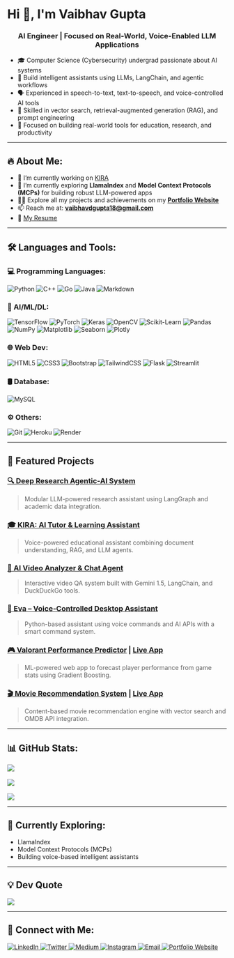 
# Hi 👋, I'm Vaibhav Gupta
<h3 align="center">AI Engineer | Focused on Real-World, Voice-Enabled LLM Applications</h3>

- 🎓 Computer Science (Cybersecurity) undergrad passionate about AI systems  
- 🤖 Build intelligent assistants using LLMs, LangChain, and agentic workflows  
- 🗣️ Experienced in speech-to-text, text-to-speech, and voice-controlled AI tools  
- 🧠 Skilled in vector search, retrieval-augmented generation (RAG), and prompt engineering  
- 🚀 Focused on building real-world tools for education, research, and productivity  

---

## 🔥 About Me:
- 🔭 I’m currently working on [KIRA](https://github.com/gupta-v/KIRA)
- 🌱 I’m currently exploring **LlamaIndex** and **Model Context Protocols (MCPs)** for building robust LLM-powered apps  
- 👨‍💻 Explore all my projects and achievements on my [**Portfolio Website**](https://portfolio-website-gupta-v.onrender.com/)
- 📫 Reach me at: **vaibhavdgupta18@gmail.com**
- 📄 [My Resume](https://github.com/gupta-v/gupta-v/raw/main/Vaibhav'sCV.pdf)

---

## 🛠️ Languages and Tools:

### 💻 Programming Languages:
![Python](https://img.shields.io/badge/python-3776AB?style=for-the-badge&logo=python&logoColor=white)
![C++](https://img.shields.io/badge/C++-00599C?style=for-the-badge&logo=c%2B%2B&logoColor=white)
![Go](https://img.shields.io/badge/Go-00ADD8?style=for-the-badge&logo=go&logoColor=white)
![Java](https://img.shields.io/badge/Java-ED8B00?style=for-the-badge&logo=java&logoColor=white)
![Markdown](https://img.shields.io/badge/Markdown-000000?style=for-the-badge&logo=markdown&logoColor=white)

### 🧠 AI/ML/DL:
![TensorFlow](https://img.shields.io/badge/TensorFlow-FF6F00?style=for-the-badge&logo=tensorflow&logoColor=white)
![PyTorch](https://img.shields.io/badge/PyTorch-EE4C2C?style=for-the-badge&logo=pytorch&logoColor=white)
![Keras](https://img.shields.io/badge/Keras-D00000?style=for-the-badge&logo=keras&logoColor=white)
![OpenCV](https://img.shields.io/badge/OpenCV-5C3EE8?style=for-the-badge&logo=opencv&logoColor=white)
![Scikit-Learn](https://img.shields.io/badge/Scikit--Learn-F7931E?style=for-the-badge&logo=scikit-learn&logoColor=white)
![Pandas](https://img.shields.io/badge/Pandas-150458?style=for-the-badge&logo=pandas&logoColor=white)
![NumPy](https://img.shields.io/badge/NumPy-013243?style=for-the-badge&logo=numpy&logoColor=white)
![Matplotlib](https://img.shields.io/badge/Matplotlib-000000?style=for-the-badge&logo=matplotlib&logoColor=white)
![Seaborn](https://img.shields.io/badge/Seaborn-3B4D61?style=for-the-badge&logo=seaborn&logoColor=white)
![Plotly](https://img.shields.io/badge/Plotly-3F4F75?style=for-the-badge&logo=plotly&logoColor=white)

### 🌐 Web Dev:
![HTML5](https://img.shields.io/badge/HTML5-E34F26?style=for-the-badge&logo=html5&logoColor=white)
![CSS3](https://img.shields.io/badge/CSS3-1572B6?style=for-the-badge&logo=css3&logoColor=white)
![Bootstrap](https://img.shields.io/badge/Bootstrap-563D7C?style=for-the-badge&logo=bootstrap&logoColor=white)
![TailwindCSS](https://img.shields.io/badge/TailwindCSS-06B6D4?style=for-the-badge&logo=tailwind-css&logoColor=white)
![Flask](https://img.shields.io/badge/Flask-000000?style=for-the-badge&logo=flask&logoColor=white)
![Streamlit](https://img.shields.io/badge/Streamlit-FF4B4B?style=for-the-badge&logo=streamlit&logoColor=white)

### 🛢️ Database:
![MySQL](https://img.shields.io/badge/MySQL-005C84?style=for-the-badge&logo=mysql&logoColor=white)

### ⚙️ Others:
![Git](https://img.shields.io/badge/Git-F05032?style=for-the-badge&logo=git&logoColor=white)
![Heroku](https://img.shields.io/badge/Heroku-430098?style=for-the-badge&logo=heroku&logoColor=white)
![Render](https://img.shields.io/badge/Render-46E3B7?style=for-the-badge&logo=render&logoColor=white)

---

## 📌 Featured Projects

### [🔍 Deep Research Agentic-AI System](https://github.com/gupta-v/Deep-Research-Agentic-AI)
> Modular LLM-powered research assistant using LangGraph and academic data integration.

### [🎓 KIRA: AI Tutor & Learning Assistant](https://github.com/gupta-v/KIRA)
> Voice-powered educational assistant combining document understanding, RAG, and LLM agents.

### [🎥 AI Video Analyzer & Chat Agent](https://github.com/gupta-v/ai-video-analyzer)
> Interactive video QA system built with Gemini 1.5, LangChain, and DuckDuckGo tools.

### [🧠 Eva – Voice-Controlled Desktop Assistant](https://github.com/gupta-v/Eva)
> Python-based assistant using voice commands and AI APIs with a smart command system.

### [🎮 Valorant Performance Predictor](https://github.com/gupta-v/valorant-performance-predictor) | [Live App](https://valorant-performance-prediction-gupta-v.streamlit.app/)
> ML-powered web app to forecast player performance from game stats using Gradient Boosting.

### [🎬 Movie Recommendation System](https://github.com/gupta-v/movie-recommendation-system) | [Live App](https://movie-recommender-zeic.onrender.com/)
> Content-based movie recommendation engine with vector search and OMDB API integration.

---

## 📊 GitHub Stats:
![](https://github-readme-stats.vercel.app/api/top-langs/?username=gupta-v&theme=dark&hide_border=false&include_all_commits=false&count_private=false&layout=compact)<br/><br/>
![](https://nirzak-streak-stats.vercel.app/?user=gupta-v&theme=dark&hide_border=false)<br/><br/>
![](https://github-readme-stats.vercel.app/api?username=gupta-v&theme=dark&hide_border=false&include_all_commits=false&count_private=false)

---

## 🧠 Currently Exploring:
- LlamaIndex
- Model Context Protocols (MCPs)
- Building voice-based intelligent assistants

---

## 💡 Dev Quote
![](https://quotes-github-readme.vercel.app/api?type=horizontal&theme=tokyonight)

---

## 🤝 Connect with Me:
<p align="left">
  <a href="https://www.linkedin.com/in/gupta-v18/" target="blank">
    <img src="https://img.shields.io/badge/LinkedIn-0A66C2?style=for-the-badge&logo=linkedin&logoColor=white" alt="LinkedIn"/>
  </a>
  <a href="https://twitter.com/vaibhavgup81565" target="blank">
    <img src="https://img.shields.io/badge/Twitter-1DA1F2?style=for-the-badge&logo=twitter&logoColor=white" alt="Twitter"/>
  </a>
  <a href="https://medium.com/@vaibhavdgupta18/" target="blank">
    <img src="https://img.shields.io/badge/Medium-12100E?style=for-the-badge&logo=medium&logoColor=white" alt="Medium"/>
  </a>
  <a href="https://www.instagram.com/vaibhav.__here/" target="blank">
    <img src="https://img.shields.io/badge/Instagram-E4405F?style=for-the-badge&logo=instagram&logoColor=white" alt="Instagram"/>
  </a>
  <a href="mailto:vaibhavdgupta18@gmail.com">
    <img src="https://img.shields.io/badge/Gmail-D14836?style=for-the-badge&logo=gmail&logoColor=white" alt="Email"/>
  </a>
  <a href="https://portfolio-website-gupta-v.onrender.com/" target="blank">
    <img src="https://img.shields.io/badge/Portfolio-000000?style=for-the-badge&logo=firefox&logoColor=#FF7139" alt="Portfolio Website"/>
  </a>
</p>

